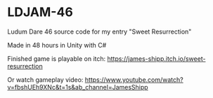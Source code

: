 # LDJAM-46
Ludum Dare 46 source code for my entry "Sweet Resurrection"

Made in 48 hours in Unity with C#

Finished game is playable on itch:
https://james-shipp.itch.io/sweet-resurrection

Or watch gameplay video:
https://www.youtube.com/watch?v=fbshUEh9XNc&t=1s&ab_channel=JamesShipp
